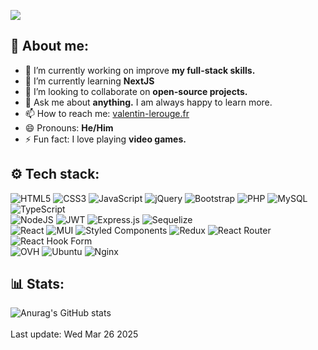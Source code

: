 ![](https://github.com/DopeCloudd/DopeCloudd/assets/89657124/01355311-261a-40b6-b070-7bfd54c8e733)

## 👋 About me:

- 🔭 I’m currently working on improve <strong>my full-stack skills.</strong>
- 🌱 I’m currently learning <strong>NextJS</strong>
- 👯 I’m looking to collaborate on <strong>open-source projects.</strong>
- 💬 Ask me about <strong>anything.</strong> I am always happy to learn more.
- 📫 How to reach me: <a href="https://valentin-lerouge.fr/">valentin-lerouge.fr</a>
- 😄 Pronouns: <strong>He/Him</strong>
- ⚡ Fun fact: I love playing <strong>video games.</strong>

## ⚙️ Tech stack:

![HTML5](https://img.shields.io/badge/html5-%23E34F26.svg?style=for-the-badge&logo=html5&logoColor=white)
![CSS3](https://img.shields.io/badge/css3-%231572B6.svg?style=for-the-badge&logo=css3&logoColor=white)
![JavaScript](https://img.shields.io/badge/javascript-%23323330.svg?style=for-the-badge&logo=javascript&logoColor=%23F7DF1E)
![jQuery](https://img.shields.io/badge/jquery-%230769AD.svg?style=for-the-badge&logo=jquery&logoColor=white)
![Bootstrap](https://img.shields.io/badge/bootstrap-%238511FA.svg?style=for-the-badge&logo=bootstrap&logoColor=white)
![PHP](https://img.shields.io/badge/php-%23777BB4.svg?style=for-the-badge&logo=php&logoColor=white)
![MySQL](https://img.shields.io/badge/mysql-4479A1.svg?style=for-the-badge&logo=mysql&logoColor=white)
![TypeScript](https://img.shields.io/badge/typescript-%23007ACC.svg?style=for-the-badge&logo=typescript&logoColor=white)
<br>
![NodeJS](https://img.shields.io/badge/node.js-6DA55F?style=for-the-badge&logo=node.js&logoColor=white)
![JWT](https://img.shields.io/badge/JWT-black?style=for-the-badge&logo=JSON%20web%20tokens)
![Express.js](https://img.shields.io/badge/express.js-%23404d59.svg?style=for-the-badge&logo=express&logoColor=%2361DAFB)
![Sequelize](https://img.shields.io/badge/Sequelize-52B0E7?style=for-the-badge&logo=Sequelize&logoColor=white)
<br>
![React](https://img.shields.io/badge/react-%2320232a.svg?style=for-the-badge&logo=react&logoColor=%2361DAFB)
![MUI](https://img.shields.io/badge/MUI-%230081CB.svg?style=for-the-badge&logo=mui&logoColor=white)
![Styled Components](https://img.shields.io/badge/styled--components-DB7093?style=for-the-badge&logo=styled-components&logoColor=white)
![Redux](https://img.shields.io/badge/redux-%23593d88.svg?style=for-the-badge&logo=redux&logoColor=white)
![React Router](https://img.shields.io/badge/React_Router-CA4245?style=for-the-badge&logo=react-router&logoColor=white)
![React Hook Form](https://img.shields.io/badge/React%20Hook%20Form-%23EC5990.svg?style=for-the-badge&logo=reacthookform&logoColor=white)
<br>
![OVH](https://img.shields.io/badge/ovh-%23123F6D.svg?style=for-the-badge&logo=ovh&logoColor=#123F6D)
![Ubuntu](https://img.shields.io/badge/Ubuntu-E95420?style=for-the-badge&logo=ubuntu&logoColor=white)
![Nginx](https://img.shields.io/badge/nginx-%23009639.svg?style=for-the-badge&logo=nginx&logoColor=white)

## 📊 Stats:

![Anurag's GitHub stats](https://github-readme-stats.vercel.app/api?username=dopecloudd&show_icons=true&theme=react)
<br>
<br>
Last update: Wed Mar 26 2025